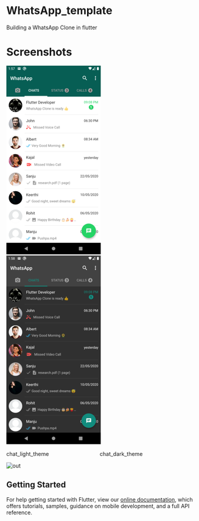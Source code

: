 # WhatsApp_template

Building a WhatsApp Clone in flutter

# Screenshots

![](screenshots/chat_light_theme.png) &emsp; ![](screenshots/chat_dark_theme.png)

 chat_light_theme &emsp;&emsp;&emsp;&emsp;&emsp;&emsp;&emsp;&emsp;&emsp; chat_dark_theme


![out](https://user-images.githubusercontent.com/69200066/93998178-d4d52a80-fdb1-11ea-9e32-e2506cf5f349.gif)

## Getting Started


For help getting started with Flutter, view our
[online documentation](https://flutter.dev/docs), which offers tutorials,
samples, guidance on mobile development, and a full API reference.
